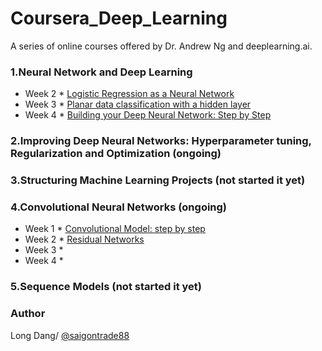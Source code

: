 # Coursera_Deep_Learning
A series of online courses offered by Dr. Andrew Ng  and deeplearning.ai. 

### 1.Neural Network and Deep Learning
* Week 2
        *  [Logistic Regression as a Neural Network](https://github.com/saigontrade88/Coursera_Deep_Learning/tree/master/Course1_NN/Wk2/Assignment/Submission)
* Week 3
        *  [Planar data classification with a hidden layer](https://github.com/saigontrade88/Coursera_Deep_Learning/tree/master/Course1_NN/Wk3/Submission)
* Week 4
        *  [Building your Deep Neural Network: Step by Step](https://github.com/saigontrade88/Coursera_Deep_Learning/tree/master/Course1_NN/Wk4/Submission)
### 2.Improving Deep Neural Networks: Hyperparameter tuning, Regularization and Optimization (ongoing)
### 3.Structuring Machine Learning Projects (not started it yet)
### 4.Convolutional Neural Networks (ongoing)
* Week 1
       *   [Convolutional Model: step by step](https://github.com/saigontrade88/Coursera_Deep_Learning/tree/master/Course4_CNN/Wk1)
* Week 2
       *   [Residual Networks](https://github.com/saigontrade88/Coursera_Deep_Learning/tree/master/Course4_CNN/Programming/Wk2)
* Week 3
       *
* Week 4
       *
### 5.Sequence Models (not started it yet)

### Author
Long Dang/ [@saigontrade88](https://github.com/saigontrade88)
